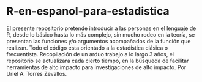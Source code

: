 # R-en-espanol-para-estadistica
El presente repositorio pretende introducir a las personas en el lenguaje de R, desde lo básico hasta lo más complejo, sin mucho rodeo en la teoría, se presentan las funciones y/o argumentos acompañados de la función que realizan. Todo el código esta orientado a la estadística clásica o frecuentista.  Recopilación de un arduo trabajo a lo largo 3 años, el repositorio se actualizará cada cierto tiempo, en la búsqueda de facilitar herramientas de alto impacto para investigaciones de alto impacto. Por Uriel A. Torres Zevallos.
